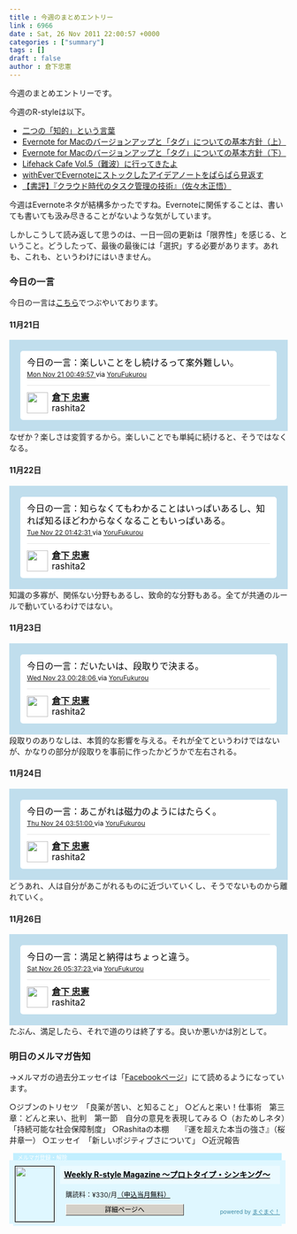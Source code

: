 ```yaml
---
title : 今週のまとめエントリー
link : 6966
date : Sat, 26 Nov 2011 22:00:57 +0000
categories : ["summary"]
tags : []
draft : false
author : 倉下忠憲
---
```


今週のまとめエントリーです。

今週のR-styleは以下。

<ul>
	<li><a href="https://rashita.net/blog/?p=6931">二つの「知的」という言葉</a></li>
	<li><a href="https://rashita.net/blog/?p=6934">Evernote for Macのバージョンアップと「タグ」についての基本方針（上）</a></li>
	<li><a href="https://rashita.net/blog/?p=6941">Evernote for Macのバージョンアップと「タグ」についての基本方針（下）</a></li>
	<li><a href="https://rashita.net/blog/?p=6948">Lifehack Cafe Vol.5（難波）に行ってきたよ</a></li>
	<li><a href="https://rashita.net/blog/?p=6952">withEverでEvernoteにストックしたアイデアノートをぱらぱら見返す</a></li>
	<li><a href="https://rashita.net/blog/?p=6960">【書評】『クラウド時代のタスク管理の技術』（佐々木正悟）</a></li>
</ul>

今週はEvernoteネタが結構多かったですね。Evernoteに関係することは、書いても書いても汲み尽きることがないような気がしています。

しかしこうして読み返して思うのは、一日一回の更新は「限界性」を感じる、ということ。どうしたって、最後の最後には「選択」する必要があります。あれも、これも、というわけにはいきません。

<h3>今日の一言</h3>
今日の一言は<a href="http://twitter.com/rashita2 ">こちら</a>でつぶやいております。

<h4>11月21日</h4>
<!-- http://twitter.com/rashita2/status/138418839246479360 --> <style type='text/css'>.bbpBox{background:url(http://a0.twimg.com/images/themes/theme1/bg.png) #C0DEED;padding:20px;}</style><div id='tweet_138418839246479360' class='bbpBox' style='background:url(http://a0.twimg.com/images/themes/theme1/bg.png) #C0DEED;padding:20px;'><p class='bbpTweet' style='background:#fff;padding:10px 12px 10px 12px;margin:0;min-height:48px;color:#000;font-size:16px !important;line-height:22px;-moz-border-radius:5px;-webkit-border-radius:5px;'>今日の一言：楽しいことをし続けるって案外難しい。<span class='timestamp' style='font-size:12px;display:block;'><a title='Mon Nov 21 00:49:57 ' href='http://twitter.com/rashita2/status/138418839246479360'>Mon Nov 21 00:49:57 </a> via <a href="http://sites.google.com/site/yorufukurou/" rel="nofollow">YoruFukurou</a></span><span class='metadata' style='display:block;width:100%;clear:both;margin-top:8px;padding-top:12px;height:40px;border-top:1px solid #fff;border-top:1px solid #e6e6e6;'><span class='author' style='line-height:19px;'><a href='http://twitter.com/rashita2'><img src='http://a1.twimg.com/profile_images/1143530935/rashita240_normal.jpg' style='float:left;margin:0 7px 0 0px;width:38px;height:38px;' /></a><strong><a href='http://twitter.com/rashita2'>倉下 忠憲</a></strong><br/>rashita2</span></span></p></div> <!-- end of tweet -->
<!--more-->
なぜか？楽しさは変質するから。楽しいことでも単純に続けると、そうではなくなる。
<h4>11月22日</h4>
<!-- http://twitter.com/rashita2/status/138794453807792130 --> <style type='text/css'>.bbpBox{background:url(http://a0.twimg.com/images/themes/theme1/bg.png) #C0DEED;padding:20px;}</style><div id='tweet_138794453807792130' class='bbpBox' style='background:url(http://a0.twimg.com/images/themes/theme1/bg.png) #C0DEED;padding:20px;'><p class='bbpTweet' style='background:#fff;padding:10px 12px 10px 12px;margin:0;min-height:48px;color:#000;font-size:16px !important;line-height:22px;-moz-border-radius:5px;-webkit-border-radius:5px;'>今日の一言：知らなくてもわかることはいっぱいあるし、知れば知るほどわからなくなることもいっぱいある。<span class='timestamp' style='font-size:12px;display:block;'><a title='Tue Nov 22 01:42:31 ' href='http://twitter.com/rashita2/status/138794453807792130'>Tue Nov 22 01:42:31 </a> via <a href="http://sites.google.com/site/yorufukurou/" rel="nofollow">YoruFukurou</a></span><span class='metadata' style='display:block;width:100%;clear:both;margin-top:8px;padding-top:12px;height:40px;border-top:1px solid #fff;border-top:1px solid #e6e6e6;'><span class='author' style='line-height:19px;'><a href='http://twitter.com/rashita2'><img src='http://a1.twimg.com/profile_images/1143530935/rashita240_normal.jpg' style='float:left;margin:0 7px 0 0px;width:38px;height:38px;' /></a><strong><a href='http://twitter.com/rashita2'>倉下 忠憲</a></strong><br/>rashita2</span></span></p></div> <!-- end of tweet -->
知識の多寡が、関係ない分野もあるし、致命的な分野もある。全てが共通のルールで動いているわけではない。
<h4>11月23日</h4>
<!-- http://twitter.com/rashita2/status/139138115364323330 --> <style type='text/css'>.bbpBox{background:url(http://a0.twimg.com/images/themes/theme1/bg.png) #C0DEED;padding:20px;}</style><div id='tweet_139138115364323330' class='bbpBox' style='background:url(http://a0.twimg.com/images/themes/theme1/bg.png) #C0DEED;padding:20px;'><p class='bbpTweet' style='background:#fff;padding:10px 12px 10px 12px;margin:0;min-height:48px;color:#000;font-size:16px !important;line-height:22px;-moz-border-radius:5px;-webkit-border-radius:5px;'>今日の一言：だいたいは、段取りで決まる。<span class='timestamp' style='font-size:12px;display:block;'><a title='Wed Nov 23 00:28:06 ' href='http://twitter.com/rashita2/status/139138115364323330'>Wed Nov 23 00:28:06 </a> via <a href="http://sites.google.com/site/yorufukurou/" rel="nofollow">YoruFukurou</a></span><span class='metadata' style='display:block;width:100%;clear:both;margin-top:8px;padding-top:12px;height:40px;border-top:1px solid #fff;border-top:1px solid #e6e6e6;'><span class='author' style='line-height:19px;'><a href='http://twitter.com/rashita2'><img src='http://a1.twimg.com/profile_images/1143530935/rashita240_normal.jpg' style='float:left;margin:0 7px 0 0px;width:38px;height:38px;' /></a><strong><a href='http://twitter.com/rashita2'>倉下 忠憲</a></strong><br/>rashita2</span></span></p></div> <!-- end of tweet -->
段取りのありなしは、本質的な影響を与える。それが全てというわけではないが、かなりの部分が段取りを事前に作ったかどうかで左右される。
<h4>11月24日</h4>
<!-- http://twitter.com/rashita2/status/139551563097178110 --> <style type='text/css'>.bbpBox{background:url(http://a0.twimg.com/images/themes/theme1/bg.png) #C0DEED;padding:20px;}</style><div id='tweet_139551563097178110' class='bbpBox' style='background:url(http://a0.twimg.com/images/themes/theme1/bg.png) #C0DEED;padding:20px;'><p class='bbpTweet' style='background:#fff;padding:10px 12px 10px 12px;margin:0;min-height:48px;color:#000;font-size:16px !important;line-height:22px;-moz-border-radius:5px;-webkit-border-radius:5px;'>今日の一言：あこがれは磁力のようにはたらく。<span class='timestamp' style='font-size:12px;display:block;'><a title='Thu Nov 24 03:51:00 ' href='http://twitter.com/rashita2/status/139551563097178110'>Thu Nov 24 03:51:00 </a> via <a href="http://sites.google.com/site/yorufukurou/" rel="nofollow">YoruFukurou</a></span><span class='metadata' style='display:block;width:100%;clear:both;margin-top:8px;padding-top:12px;height:40px;border-top:1px solid #fff;border-top:1px solid #e6e6e6;'><span class='author' style='line-height:19px;'><a href='http://twitter.com/rashita2'><img src='http://a1.twimg.com/profile_images/1143530935/rashita240_normal.jpg' style='float:left;margin:0 7px 0 0px;width:38px;height:38px;' /></a><strong><a href='http://twitter.com/rashita2'>倉下 忠憲</a></strong><br/>rashita2</span></span></p></div> <!-- end of tweet -->
どうあれ、人は自分があこがれるものに近づいていくし、そうでないものから離れていく。
<h4>11月26日</h4>
<!-- http://twitter.com/rashita2/status/140303111645446140 --> <style type='text/css'>.bbpBox{background:url(http://a0.twimg.com/images/themes/theme1/bg.png) #C0DEED;padding:20px;}</style><div id='tweet_140303111645446140' class='bbpBox' style='background:url(http://a0.twimg.com/images/themes/theme1/bg.png) #C0DEED;padding:20px;'><p class='bbpTweet' style='background:#fff;padding:10px 12px 10px 12px;margin:0;min-height:48px;color:#000;font-size:16px !important;line-height:22px;-moz-border-radius:5px;-webkit-border-radius:5px;'>今日の一言：満足と納得はちょっと違う。<span class='timestamp' style='font-size:12px;display:block;'><a title='Sat Nov 26 05:37:23 ' href='http://twitter.com/rashita2/status/140303111645446140'>Sat Nov 26 05:37:23 </a> via <a href="http://sites.google.com/site/yorufukurou/" rel="nofollow">YoruFukurou</a></span><span class='metadata' style='display:block;width:100%;clear:both;margin-top:8px;padding-top:12px;height:40px;border-top:1px solid #fff;border-top:1px solid #e6e6e6;'><span class='author' style='line-height:19px;'><a href='http://twitter.com/rashita2'><img src='http://a1.twimg.com/profile_images/1143530935/rashita240_normal.jpg' style='float:left;margin:0 7px 0 0px;width:38px;height:38px;' /></a><strong><a href='http://twitter.com/rashita2'>倉下 忠憲</a></strong><br/>rashita2</span></span></p></div> <!-- end of tweet -->
たぶん、満足したら、それで道のりは終了する。良いか悪いかは別として。

<h3>明日のメルマガ告知</h3>
→メルマガの過去分エッセイは「<a href="http://www.facebook.com/home.php#!/rashitaportal">Facebookページ</a>」にて読めるようになっています。

○ジブンのトリセツ　「良薬が苦い、と知ること」
○どんと来い！仕事術　第三章：どんと来い、批判　第一節　自分の意見を表現してみる
○（おためしネタ）「持続可能な社会保障制度」
○Rashitaの本棚　　『運を超えた本当の強さ』（桜井章一）
○エッセイ　「新しいポジティブさについて」
○近況報告

<div style="width:500px;margin-bottom:20px;">
<div style="height:13px;background:url(http://img.mag2.com/mag2/common/publ/pub-form/wide_b_left_top.gif) no-repeat left top;"><div style="height:13px;background:url(http://img.mag2.com/mag2/common/publ/pub-form/wide_b_right_top.gif) no-repeat right top;"><div style="margin:0 7px;padding-left:8px; height:13px; color:#fff; background:#c2efff url(http://img.mag2.com/mag2/common/publ/pub-form/wide_b_tit.gif) no-repeat left top; font-size:10px;">メルマガ登録・解除</div></div></div>
<div style="padding:10px 0;background:#dff7ff url(http://img.mag2.com/mag2/common/publ/pub-form/wide_b_bg.gif) repeat-x;font-size:12px;"><a href="http://www.mag2.com/m/0001185133.html" style="border:none;"><img src="http://www.mag2.com/images/MagazineCover/0001185133c.png" width="70" height="100" style="margin:0 10px; position:absolute; border:#000 1px solid;" /></a>
<div style="margin:0 10px 0 92px; position:relative; height:95px;">
<div style="padding:8px 7px; background-color: #ebfaff; font-weight:bold; font-size:14px; line-height:1.2;"><a href="http://www.mag2.com/m/0001185133.html" style="color:#000;">Weekly R-style Magazine ～プロトタイプ・シンキング～ </a></div>
<div style="padding:10px 0 0 10px;">購読料：&yen;330/月<a href="http://www.mag2.com/read/charge.html" style="color:#000;">（申込当月無料）</a></div><div style="margin:10px 0 0 10px; height:20px;position:relative;"><a href="http://www.mag2.com/m/0001185133.html" style="color:#000;text-decoration:none;"><span style="padding:2px 70px;border:#404040 1px solid;border-top-color:#fff;border-left-color:#fff;background-color:#d4d0c8;text-align:center;">詳細ページへ</span></a><span style="position:absolute; right:0; bottom:0; color:#3f8ba5; font-size:10px;">powered by <a href="http://www.mag2.com/" target="_blank" style="color:#3f8ba5;">まぐまぐ！</a></span></div></div>
</div>
<div style="height:4px;background:url(http://img.mag2.com/mag2/common/publ/pub-form/wide_b_left_bot.gif) no-repeat left top;"><div style="background:url(http://img.mag2.com/mag2/common/publ/pub-form/wide_b_right_bot.gif) no-repeat right top;"><div style="margin:0 7px;padding-left:8px; height:4px; background-color:#dff7ff; font-size:1px;">&nbsp;</div></div></div>
</div>
